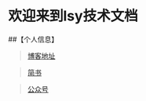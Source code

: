 # 欢迎来到lsy技术文档


##【个人信息】

> [博客地址](https://geroge1226.github.io/lsy-notes/)

> [简书](https://www.jianshu.com/u/50b8c75e1a1a)

> [公众号]()


